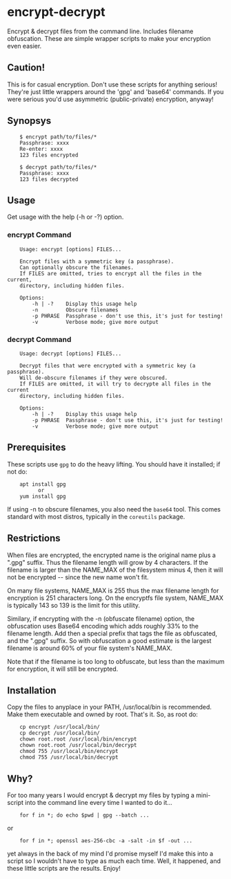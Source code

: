 # encrypt-decrypt
Encrypt &amp; decrypt files from the command line.
Includes filename obfuscation.
These are simple wrapper scripts to make your encryption even easier.

## Caution!

This is for casual encryption.  Don't use these scripts for anything serious!
They're just little wrappers around the 'gpg' and 'base64' commands.
If you were serious you'd use asymmetric (public-private) encryption, anyway!

## Synopsys

        $ encrypt path/to/files/*
        Passphrase: xxxx
        Re-enter: xxxx
        123 files encrypted

        $ decrypt path/to/files/*
        Passphrase: xxxx
        123 files decrypted

## Usage

Get usage with the help (-h or -?) option.

### encrypt Command

        Usage: encrypt [options] FILES...

        Encrypt files with a symmetric key (a passphrase).
        Can optionally obscure the filenames.
        If FILES are omitted, tries to encrypt all the files in the current,
        directory, including hidden files.

        Options:
            -h | -?    Display this usage help
            -n         Obscure filenames
            -p PHRASE  Passphrase - don't use this, it's just for testing!
            -v         Verbose mode; give more output

### decrypt Command

        Usage: decrypt [options] FILES...

        Decrypt files that were encrypted with a symmetric key (a passphrase).
        Will de-obscure filenames if they were obscured.
        If FILES are omitted, it will try to decrypte all files in the current
        directory, including hidden files.

        Options:
            -h | -?    Display this usage help
            -p PHRASE  Passphrase - don't use this, it's just for testing!
            -v         Verbose mode; give more output

## Prerequisites

These scripts use `gpg` to do the heavy lifting.  You should have it installed; if not do:

        apt install gpg
              or
        yum install gpg

If using -n to obscure filenames, you also need the `base64` tool.
This comes standard with most distros, typically in the `coreutils` package.

## Restrictions

When files are encrypted, the encrypted name is the original name plus a ".gpg" suffix.
Thus the filename length will grow by 4 characters.  If the filename is larger than
the NAME_MAX of the filesystem minus 4, then it will not be encrypted -- since the new
name won't fit. 

On many file systems, NAME_MAX is 255 thus the max filename length for encryption
is 251 characters long.  On the encryptfs file system, NAME_MAX is typically 143
so 139 is the limit for this utility.

Similary, if encrypting with the -n (obfuscate filename) option, the obfuscation 
uses Base64 encoding which adds roughly 33% to the filename length.  Add then
a special prefix that tags the file as obfuscated, and the ".gpg" suffix.
So with obfuscation a good estimate is the largest filename is around 60% of
your file system's NAME_MAX.

Note that if the filename is too long to obfuscate, but less than the maximum for 
encryption, it will still be encrypted.

## Installation

Copy the files to anyplace in your PATH, /usr/local/bin is recommended.
Make them executable and owned by root.  That's it.  So, as root do:

        cp encrypt /usr/local/bin/
        cp decrypt /usr/local/bin/
        chown root.root /usr/local/bin/encrypt
        chown root.root /usr/local/bin/decrypt
        chmod 755 /usr/local/bin/encrypt
        chmod 755 /usr/local/bin/decrypt

## Why?

For too many years I would encrypt & decrypt my files by typing a mini-script
into the command line every time I wanted to do it...

        for f in *; do echo $pwd | gpg --batch ...

or

        for f in *; openssl aes-256-cbc -a -salt -in $f -out ...

yet always in the back of my mind I'd promise myself I'd make this into a script 
so I wouldn't have to type as much each time.  Well, it happened, and these
little scripts are the results.  Enjoy!

